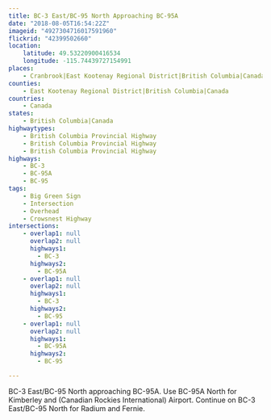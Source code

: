 ```yaml
---
title: BC-3 East/BC-95 North Approaching BC-95A
date: "2018-08-05T16:54:22Z"
imageid: "4927304716017591960"
flickrid: "42399502660"
location:
    latitude: 49.53220900416534
    longitude: -115.74439727154991
places:
    - Cranbrook|East Kootenay Regional District|British Columbia|Canada
counties:
    - East Kootenay Regional District|British Columbia|Canada
countries:
    - Canada
states:
    - British Columbia|Canada
highwaytypes:
    - British Columbia Provincial Highway
    - British Columbia Provincial Highway
    - British Columbia Provincial Highway
highways:
    - BC-3
    - BC-95A
    - BC-95
tags:
    - Big Green Sign
    - Intersection
    - Overhead
    - Crowsnest Highway
intersections:
    - overlap1: null
      overlap2: null
      highways1:
        - BC-3
      highways2:
        - BC-95A
    - overlap1: null
      overlap2: null
      highways1:
        - BC-3
      highways2:
        - BC-95
    - overlap1: null
      overlap2: null
      highways1:
        - BC-95A
      highways2:
        - BC-95

---
```

BC-3 East/BC-95 North approaching BC-95A.  Use BC-95A North for Kimberley and (Canadian Rockies International) Airport.  Continue on BC-3 East/BC-95 North for Radium and Fernie.